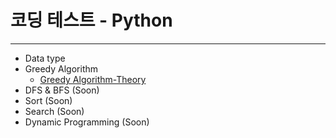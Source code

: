 # 코딩 테스트 - Python



***

* Data type
* Greedy Algorithm
  * [Greedy Algorithm-Theory](https://hu-nie.tistory.com/entry/Greedy-Algorithm-Theory?category=935269)
* DFS & BFS (Soon)
* Sort (Soon)
* Search (Soon)
* Dynamic Programming (Soon)

